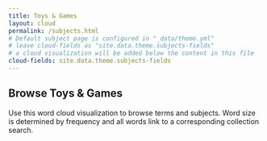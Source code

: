 ```yaml
---
title: Toys & Games
layout: cloud
permalink: /subjects.html
# Default subject page is configured in "_data/theme.yml"
# leave cloud-fields as "site.data.theme.subjects-fields"
# a cloud visualization will be added below the content in this file
cloud-fields: site.data.theme.subjects-fields
---
```


## Browse Toys & Games

Use this word cloud visualization to browse terms and subjects.
Word size is determined by frequency and all words link to a corresponding collection search.
